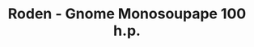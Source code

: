 ---
layout: product
title: "Roden - Gnome Monosoupape 100 h.p."
price: "TBA" 
desc: "N/A"
img_path: "/assets/img/RO621.webp"
brand: "N/A"
available: false
special_offer: false
new: false
soon: false
cat: "010000"
subcat: "013900"
subsubcat: "0N/A"
sifra: "RO621"
popular: false
spec: false
---